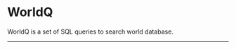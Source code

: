 # WorldQ
WorldQ is a set of SQL queries to search world database.
________________________________________________________
